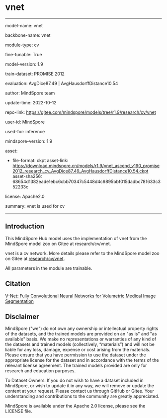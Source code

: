 # vnet

---

model-name: vnet

backbone-name: vnet

module-type: cv

fine-tunable: True

model-version: 1.9

train-dataset: PROMISE 2012

evaluation: AvgDice87.49 | AvgHausdorffDistance10.54

author: MindSpore team

update-time: 2022-10-12

repo-link: <https://gitee.com/mindspore/models/tree/r1.9/research/cv/vnet>

user-id: MindSpore

used-for: inference

mindspore-version: 1.9

asset:

-
    file-format: ckpt
    asset-link: <https://download.mindspore.cn/models/r1.9/vnet_ascend_v190_promise2012_research_cv_AvgDice87.49_AvgHausdorffDistance10.54.ckpt>
    asset-sha256: 68654d1382eade1ebc6cbb70347c5448d4c9895bbf015dadbc781633c352233c

license: Apache2.0

summary: vnet is used for cv

---

## Introduction

This MindSpore Hub model uses the implementation of vnet from the MindSpore model zoo on Gitee at research/cv/vnet.

vnet is a cv network. More details please refer to the MindSpore model zoo on Gitee at [research/cv/vnet](https://gitee.com/mindspore/models/blob/r1.9/research/cv/vnet/README_CN.md).

All parameters in the module are trainable.

## Citation

[V-Net: Fully Convolutional Neural Networks for Volumetric Medical Image Segmentation](https://arxiv.org/pdf/1606.04797.pdf)

## Disclaimer

MindSpore ("we") do not own any ownership or intellectual property rights of the datasets, and the trained models are provided on an "as is" and "as available" basis. We make no representations or warranties of any kind of the datasets and trained models (collectively, “materials”) and will not be liable for any loss, damage, expense or cost arising from the materials. Please ensure that you have permission to use the dataset under the appropriate license for the dataset and in accordance with the terms of the relevant license agreement. The trained models provided are only for research and education purposes.

To Dataset Owners: If you do not wish to have a dataset included in MindSpore, or wish to update it in any way, we will remove or update the content at your request. Please contact us through GitHub or Gitee. Your understanding and contributions to the community are greatly appreciated.

MindSpore is available under the Apache 2.0 license, please see the LICENSE file.
